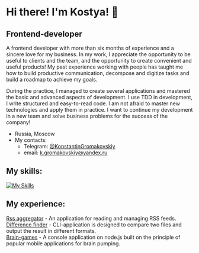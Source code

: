 # Hi there! I'm Kostya! 👋


## Frontend-developer 

A frontend developer with more than six months of experience and a sincere love for my business. In my work, I appreciate the opportunity to be useful to clients and the team, and the opportunity to create convenient and useful products! My past experience working with people has taught me how to build productive communication, decompose and digitize tasks and build a roadmap to achieve my goals.

During the practice, I managed to create several applications and mastered the basic and advanced aspects of development. I use TDD in development, I write structured and easy-to-read code. I am not afraid to master new technologies and apply them in practice.
I want to continue my development in a new team and solve business problems for the success of the company!

* Russia, Moscow
* My contacts:
  * Telegram: [@KonstantinGromakovskiy](https://t.me/KonstantinGromakovskiy)
  * email: k.gromakovskiy@yandex.ru
 
## My skills: 
[![My Skills](https://skillicons.dev/icons?i=js,html,css,react,nodejs,jquery,webpack,sass,jest,bootstrap,babel,git&perline=6)](https://skillicons.dev)

## My experience:
[Rss aggregator](https://github.com/Konstantin-Gromakovskiy/Rss-aggregator) - An application for reading and managing RSS feeds.\
[Difference finder](https://github.com/Konstantin-Gromakovskiy/Difference-finder) - CLI-application is designed to compare two files and output the result in different formats.\
[Brain-games](https://github.com/Konstantin-Gromakovskiy/Brain-games) - A console application on node.js built on the principle of popular mobile applications for brain pumping.


<!--
**Konstantin-Gromakovskiy/Konstantin-Gromakovskiy** is a ✨ _special_ ✨ repository because its `README.md` (this file) appears on your GitHub profile.

Here are some ideas to get you started:

- 🔭 I’m currently working on ...
- 🌱 I’m currently learning ...
- 👯 I’m looking to collaborate on ...
- 🤔 I’m looking for help with ...
- 💬 Ask me about ...
- 📫 How to reach me: ...
- 😄 Pronouns: ...
- ⚡ Fun fact: ...
-->
